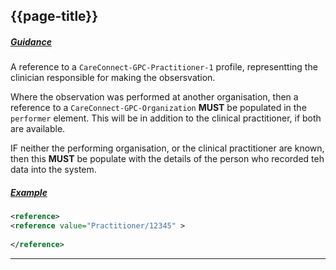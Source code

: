 ## {{page-title}}

<h5><ins>Guidance</ins></h5>

A reference to a `CareConnect-GPC-Practitioner-1` profile, representting the clinician responsible for making the obsersvation.

Where the observation was performed at another organisation, then a reference to a `CareConnect-GPC-Organization` **MUST** be populated in the `performer` element. This will be in addition to the clinical practitioner, if both are available.

IF neither the performing organisation, or the clinical practitioner are known, then this **MUST** be populate with the details of the person who recorded teh data into the system.

<h5><ins>Example</ins></h5>

```xml
<reference>
<reference value="Practitioner/12345" >
 
</reference>
```

---